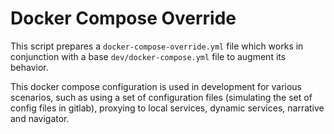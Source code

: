 # Docker Compose Override

This script prepares a `docker-compose-override.yml` file which works in conjunction with a base `dev/docker-compose.yml` file to augment its behavior.

This docker compose configuration is used in development for various scenarios, such as using a set of configuration files (simulating the set of config files in gitlab), proxying to local services, dynamic services, narrative and navigator.
